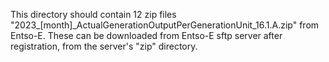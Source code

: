 This directory should contain 12 zip files "2023_[month]_ActualGenerationOutputPerGenerationUnit_16.1.A.zip" from Entso-E. These can be downloaded from Entso-E sftp server after registration, from the server's "zip" directory.